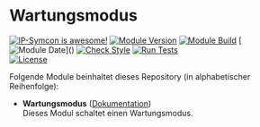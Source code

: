 # Wartungsmodus

[![IP-Symcon is awesome!](https://img.shields.io/badge/IP--Symcon-6.1-blue.svg)](https://www.symcon.de)
[![Module Version](https://img.shields.io/badge/Module_Version-1.0-blue.svg)]()
[![Module Build](https://img.shields.io/badge/Module_Build-5-blue.svg)]()
[![Module Date](https://img.shields.io/badge/Module_Date-20231227_(27.12.2023)-blue.svg)]()  
[![Check Style](https://github.com/ubittner/Wartungsmodus/workflows/Check%20Style/badge.svg)](https://github.com/ubittner/Wartungsmodus/actions)
[![Run Tests](https://github.com/ubittner/Wartungsmodus/workflows/Run%20Tests/badge.svg)](https://github.com/ubittner/Wartungsmodus/actions)  
[![License](https://img.shields.io/badge/License-CC%20BY--NC--SA%204.0-green.svg)](https://creativecommons.org/licenses/by-nc-sa/4.0/)

Folgende Module beinhaltet dieses Repository (in alphabetischer Reihenfolge):

- __Wartungsmodus__ ([Dokumentation](Wartungsmodus))  
  Dieses Modul schaltet einen Wartungsmodus.
